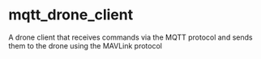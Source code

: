 # mqtt_drone_client

A drone client that receives commands via the MQTT protocol and sends them to the drone using the MAVLink protocol
